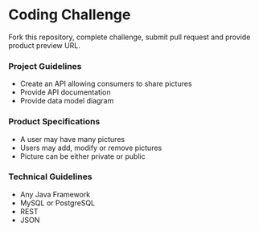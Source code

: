 # Coding Challenge
Fork this repository, complete challenge, submit pull request and provide product preview URL.

### Project Guidelines
* Create an API allowing consumers to share pictures
* Provide API documentation
* Provide data model diagram

### Product Specifications
* A user may have many pictures
* Users may add, modify or remove pictures
* Picture can be either private or public

### Technical Guidelines
* Any Java Framework
* MySQL or PostgreSQL
* REST
* JSON
